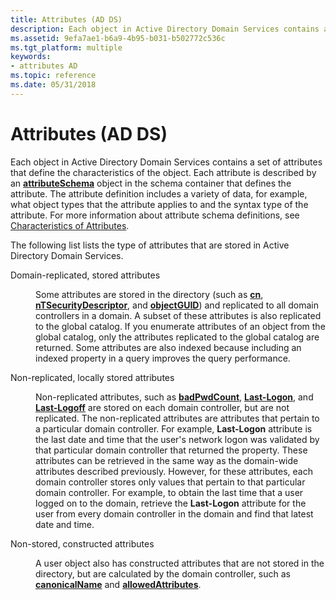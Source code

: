 ```yaml
---
title: Attributes (AD DS)
description: Each object in Active Directory Domain Services contains a set of attributes that define the characteristics of the object.
ms.assetid: 9efa7ae1-b6a9-4b95-b031-b502772c536c
ms.tgt_platform: multiple
keywords:
- attributes AD
ms.topic: reference
ms.date: 05/31/2018
---
```


# Attributes (AD DS)

Each object in Active Directory Domain Services contains a set of attributes that define the characteristics of the object. Each attribute is described by an [**attributeSchema**](/windows/desktop/ADSchema/c-attributeschema) object in the schema container that defines the attribute. The attribute definition includes a variety of data, for example, what object types that the attribute applies to and the syntax type of the attribute. For more information about attribute schema definitions, see [Characteristics of Attributes](characteristics-of-attributes.md).

The following list lists the type of attributes that are stored in Active Directory Domain Services.

<dl> <dt>

<span id="Domain-replicated__stored_attributes"></span><span id="domain-replicated__stored_attributes"></span><span id="DOMAIN-REPLICATED__STORED_ATTRIBUTES"></span>Domain-replicated, stored attributes
</dt> <dd>

Some attributes are stored in the directory (such as [**cn**](/windows/desktop/ADSchema/a-cn), [**nTSecurityDescriptor**](/windows/desktop/ADSchema/a-ntsecuritydescriptor), and [**objectGUID**](/windows/desktop/ADSchema/a-objectguid)) and replicated to all domain controllers in a domain. A subset of these attributes is also replicated to the global catalog. If you enumerate attributes of an object from the global catalog, only the attributes replicated to the global catalog are returned. Some attributes are also indexed because including an indexed property in a query improves the query performance.

</dd> <dt>

<span id="Non-replicated__locally_stored_attributes"></span><span id="non-replicated__locally_stored_attributes"></span><span id="NON-REPLICATED__LOCALLY_STORED_ATTRIBUTES"></span>Non-replicated, locally stored attributes
</dt> <dd>

Non-replicated attributes, such as [**badPwdCount**](/windows/desktop/ADSchema/a-badpwdcount), [**Last-Logon**](/windows/desktop/ADSchema/a-lastlogon), and [**Last-Logoff**](/windows/desktop/ADSchema/a-lastlogoff) are stored on each domain controller, but are not replicated. The non-replicated attributes are attributes that pertain to a particular domain controller. For example, **Last-Logon** attribute is the last date and time that the user's network logon was validated by that particular domain controller that returned the property. These attributes can be retrieved in the same way as the domain-wide attributes described previously. However, for these attributes, each domain controller stores only values that pertain to that particular domain controller. For example, to obtain the last time that a user logged on to the domain, retrieve the **Last-Logon** attribute for the user from every domain controller in the domain and find that latest date and time.

</dd> <dt>

<span id="Non-stored__constructed_attributes"></span><span id="non-stored__constructed_attributes"></span><span id="NON-STORED__CONSTRUCTED_ATTRIBUTES"></span>Non-stored, constructed attributes
</dt> <dd>

A user object also has constructed attributes that are not stored in the directory, but are calculated by the domain controller, such as [**canonicalName**](/windows/desktop/ADSchema/a-canonicalname) and [**allowedAttributes**](/windows/desktop/ADSchema/a-allowedattributes).

</dd> </dl>

 

 
